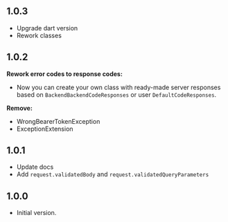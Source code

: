 ## 1.0.3
- Upgrade dart version
- Rework classes
## 1.0.2
**Rework error codes to response codes:**
- Now you can create your own class with ready-made server responses based on `BackendBackendCodeResponses` or user `DefaultCodeResponses`.

**Remove:**
- WrongBearerTokenException
- ExceptionExtension

## 1.0.1
- Update docs
- Add `request.validatedBody` and `request.validatedQueryParameters`
## 1.0.0

- Initial version.
